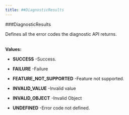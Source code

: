 ```yaml
---
title: ##DiagnosticResults
---
```

###DiagnosticResults

Defines all the error codes the diagnostic API returns.
 <br><br>

**Values:**

* **SUCCESS** -Success.

* **FAILURE** -Failure

* **FEATURE_NOT_SUPPORTED** -Feature not supported.

* **INVALID_VALUE** -Invalid value

* **INVALID_OBJECT** -Invalid Object

* **UNDEFINED** -Error code not defined.

